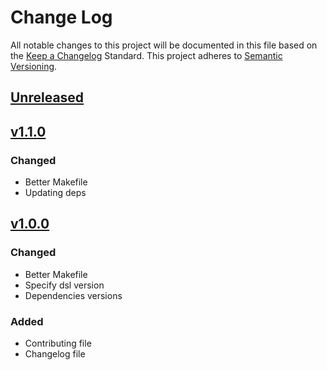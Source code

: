 # Change Log
All notable changes to this project will be documented in this file based on the [Keep a Changelog](http://keepachangelog.com/) Standard.
This project adheres to [Semantic Versioning](http://semver.org/).

## [Unreleased](https://github.com/gbprod/elastica-specification-bundle/compare/v1.1.0...HEAD)

## [v1.1.0](https://github.com/gbprod/elastica-specification-bundle/compare/v1.0.0...v1.1.0)

### Changed

 - Better Makefile
 - Updating deps

## [v1.0.0](https://github.com/gbprod/elastica-specification-bundle/compare/v0.2.0...v1.0.0)

### Changed

- Better Makefile
- Specify dsl version
- Dependencies versions

### Added 

- Contributing file
- Changelog file

